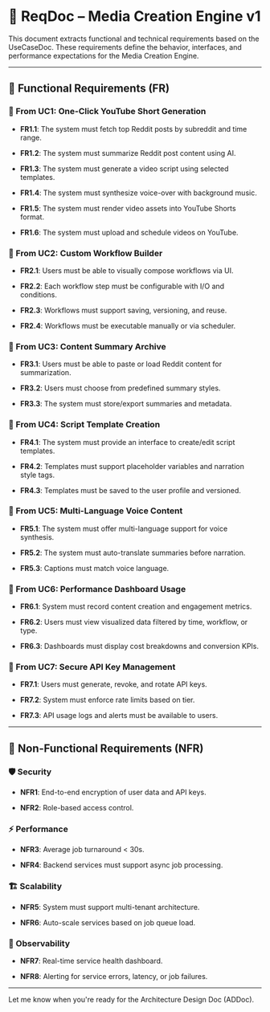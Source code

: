 # 📄 ReqDoc – Media Creation Engine v1

This document extracts functional and technical requirements based on the UseCaseDoc. These requirements define the behavior, interfaces, and performance expectations for the Media Creation Engine.

----------

## 🔹 Functional Requirements (FR)

### 🧠 From UC1: One-Click YouTube Short Generation

-   **FR1.1**: The system must fetch top Reddit posts by subreddit and time range.
    
-   **FR1.2**: The system must summarize Reddit post content using AI.
    
-   **FR1.3**: The system must generate a video script using selected templates.
    
-   **FR1.4**: The system must synthesize voice-over with background music.
    
-   **FR1.5**: The system must render video assets into YouTube Shorts format.
    
-   **FR1.6**: The system must upload and schedule videos on YouTube.
    

### 🧠 From UC2: Custom Workflow Builder

-   **FR2.1**: Users must be able to visually compose workflows via UI.
    
-   **FR2.2**: Each workflow step must be configurable with I/O and conditions.
    
-   **FR2.3**: Workflows must support saving, versioning, and reuse.
    
-   **FR2.4**: Workflows must be executable manually or via scheduler.
    

### 🧠 From UC3: Content Summary Archive

-   **FR3.1**: Users must be able to paste or load Reddit content for summarization.
    
-   **FR3.2**: Users must choose from predefined summary styles.
    
-   **FR3.3**: The system must store/export summaries and metadata.
    

### 🧠 From UC4: Script Template Creation

-   **FR4.1**: The system must provide an interface to create/edit script templates.
    
-   **FR4.2**: Templates must support placeholder variables and narration style tags.
    
-   **FR4.3**: Templates must be saved to the user profile and versioned.
    

### 🧠 From UC5: Multi-Language Voice Content

-   **FR5.1**: The system must offer multi-language support for voice synthesis.
    
-   **FR5.2**: The system must auto-translate summaries before narration.
    
-   **FR5.3**: Captions must match voice language.
    

### 🧠 From UC6: Performance Dashboard Usage

-   **FR6.1**: System must record content creation and engagement metrics.
    
-   **FR6.2**: Users must view visualized data filtered by time, workflow, or type.
    
-   **FR6.3**: Dashboards must display cost breakdowns and conversion KPIs.
    

### 🧠 From UC7: Secure API Key Management

-   **FR7.1**: Users must generate, revoke, and rotate API keys.
    
-   **FR7.2**: System must enforce rate limits based on tier.
    
-   **FR7.3**: API usage logs and alerts must be available to users.
    

----------

## 🔸 Non-Functional Requirements (NFR)

### 🛡️ Security

-   **NFR1**: End-to-end encryption of user data and API keys.
    
-   **NFR2**: Role-based access control.
    

### ⚡ Performance

-   **NFR3**: Average job turnaround < 30s.
    
-   **NFR4**: Backend services must support async job processing.
    

### 🏗️ Scalability

-   **NFR5**: System must support multi-tenant architecture.
    
-   **NFR6**: Auto-scale services based on job queue load.
    

### 🔔 Observability

-   **NFR7**: Real-time service health dashboard.
    
-   **NFR8**: Alerting for service errors, latency, or job failures.
    

----------

Let me know when you're ready for the Architecture Design Doc (ADDoc).